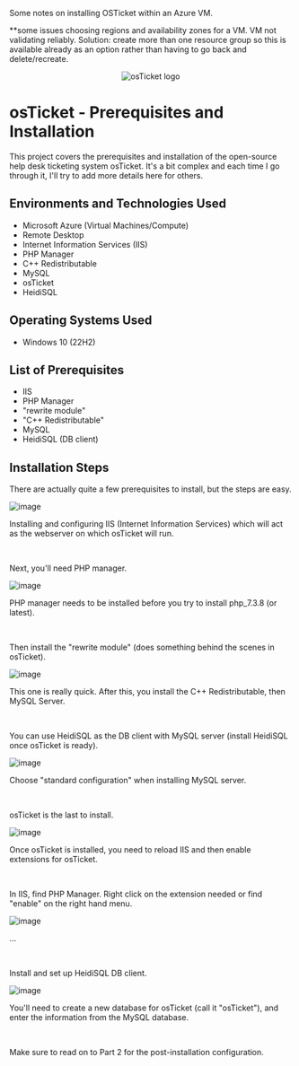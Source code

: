 Some notes on installing OSTicket within an Azure VM.

**some issues choosing regions and availability zones for a VM. VM not validating reliably.
Solution: create more than one resource group so this is available already as an option rather than having to go back and delete/recreate.

<p align="center">
<img src="https://i.imgur.com/Clzj7Xs.png" alt="osTicket logo"/>
</p>

<h1>osTicket - Prerequisites and Installation</h1>
This project covers the prerequisites and installation of the open-source help desk ticketing system osTicket. It's a bit complex and each time I go through it, I'll try to add more details here for others.<br />


<h2>Environments and Technologies Used</h2>

- Microsoft Azure (Virtual Machines/Compute)
- Remote Desktop
- Internet Information Services (IIS)
- PHP Manager
- C++ Redistributable
- MySQL
- osTicket
- HeidiSQL

<h2>Operating Systems Used </h2>

- Windows 10</b> (22H2)

<h2>List of Prerequisites</h2>

- IIS
- PHP Manager
- "rewrite module"
- "C++ Redistributable"
- MySQL
- HeidiSQL (DB client)


<h2>Installation Steps</h2>
<p>There are actually quite a few prerequisites to install, but the steps are easy.</p>

![image](https://github.com/lcccodes/osticket-install/assets/171904823/a18f124b-b556-48cc-b05f-a47f8918f77b)


<p>
Installing and configuring IIS (Internet Information Services) which will act as the webserver on which osTicket will run.
</p>
<br />

<p>
Next, you'll need PHP manager. 

![image](https://github.com/lcccodes/osticket-install/assets/171904823/ca3981b7-66c0-4830-a2b9-89c3ecb02d9d)


</p>
<p>
PHP manager needs to be installed before you try to install php_7.3.8 (or latest).
</p>
<br />

<p>
Then install the "rewrite module" (does something behind the scenes in osTicket).

![image](https://github.com/lcccodes/osticket-install/assets/171904823/2cc07698-d5c7-4f34-ab8b-42557e31875b)


</p>
<p>
This one is really quick. After this, you install the C++ Redistributable, then MySQL Server.
</p>
<br />

<p>
You can use HeidiSQL as the DB client with MySQL server (install HeidiSQL once osTicket is ready).

  ![image](https://github.com/lcccodes/osticket-install/assets/171904823/ceeba0a8-a85a-4d69-b1ec-c4724ed48dff)

</p>
<p>
Choose "standard configuration" when installing MySQL server.
</p>
<br />

<p>
osTicket is the last to install.

  ![image](https://github.com/lcccodes/osticket-install/assets/171904823/ceeba0a8-a85a-4d69-b1ec-c4724ed48dff)

</p>
<p>
Once osTicket is installed, you need to reload IIS and then enable extensions for osTicket.
</p>
<br />

<p>
In IIS, find PHP Manager. Right click on the extension needed or find "enable" on the right hand menu.

![image](https://github.com/lcccodes/osticket-install/assets/171904823/d7f82afc-a664-4112-9682-51ddeb65662d)


</p>
<p>
  ...
</p>
<br />

<p>
Install and set up HeidiSQL DB client.

 ![image](https://github.com/lcccodes/osticket-install/assets/171904823/a6944c9c-3919-4ee3-9957-51a496e4bebd)


</p>
<p>
You'll need to create a new database for osTicket (call it "osTicket"), and enter the information from the MySQL database.</p>
<br />

Make sure to read on to Part 2 for the post-installation configuration.
